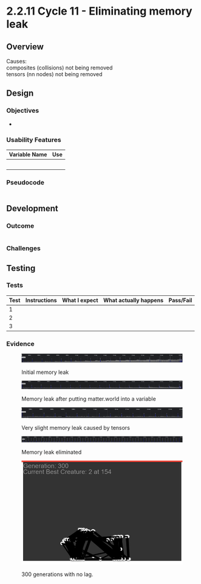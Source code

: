 # 2.2.11 Cycle 11 - Eliminating memory leak

## Overview

Causes:\
composites (collisions) not being removed\
tensors (nn nodes) not being removed

## Design

### Objectives&#x20;

*

### Usability Features



| Variable Name | Use |
| ------------- | --- |
|               |     |
|               |     |
|               |     |
|               |     |
|               |     |

### Pseudocode

```
```

## Development

### Outcome



```
```



### Challenges



## Testing

### Tests

| Test | Instructions | What I expect | What actually happens | Pass/Fail |
| ---- | ------------ | ------------- | --------------------- | --------- |
| 1    |              |               |                       |           |
| 2    |              |               |                       |           |
| 3    |              |               |                       |           |

### Evidence

<figure><img src="../.gitbook/assets/image (16).png" alt=""><figcaption><p>Initial memory leak</p></figcaption></figure>

<figure><img src="../.gitbook/assets/image (14).png" alt=""><figcaption><p>Memory leak after putting matter.world into a variable</p></figcaption></figure>

<figure><img src="../.gitbook/assets/image (4).png" alt=""><figcaption><p>Very slight memory leak caused by tensors</p></figcaption></figure>

<figure><img src="../.gitbook/assets/image (15).png" alt=""><figcaption><p>Memory leak eliminated</p></figcaption></figure>

<figure><img src="../.gitbook/assets/image.png" alt=""><figcaption><p>300 generations with no lag.</p></figcaption></figure>
